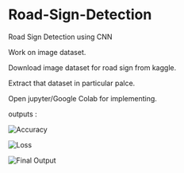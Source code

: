 # Road-Sign-Detection

Road Sign Detection using CNN

Work on image dataset.

Download image dataset for road sign from kaggle.

Extract that dataset in particular palce.

Open jupyter/Google Colab for implementing.

outputs :

![Accuracy](https://user-images.githubusercontent.com/64595990/148015957-3706cacd-13e5-4aad-ab4a-2a69a62a4f5a.png)

![Loss](https://user-images.githubusercontent.com/64595990/148015970-58f8ef45-5919-4059-9481-765d9fabad6f.png)

![Final Output](https://user-images.githubusercontent.com/64595990/148015986-79561728-89f2-4b8d-8484-7313fa5b508b.png)


